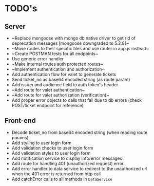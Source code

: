 # TODO's

## Server

* ~Replace mongoose with mongo db native driver to get rid of deprecation messages [mongoose downgraded to 5.2.8]~
* ~Move routes to their specific files and use router in app.js instead~
* ~Create POSTMAN tests for all endpoints~
* Use generic error handler
* ~Make internal routes auth protected routes~
* ~Implement authentication and authorization~
* Add authentication flow for valet to generate tickets
* Send ticket_no as base64 encoded string (as route param)
* Add issuer and audience field to auth token's header
* ~Add route for valet authentication~
* ~Add route for valet authorization (verification)~
* Add proper error objects to calls that fail due to db errors (check POST/ticket endpoint for reference)

## Front-end

* Decode ticket_no from base64 encoded string (when reading route params)
* Add styling to user login form
* Add validation checks to user login form
* Add validation styles to user login form
* Add notification service to display info/error messages
* Add route for handling 401 (unauthorized request) error
* Add error handler to data service to redirect to the unauthorized url when the 401 error is returned from http call
* Add catchError calls to all methods in `DataService`